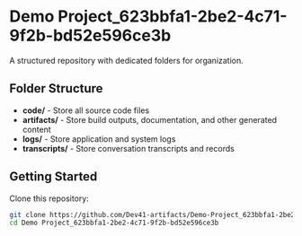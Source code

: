 # Demo Project_623bbfa1-2be2-4c71-9f2b-bd52e596ce3b
A structured repository with dedicated folders for organization.

## Folder Structure

- **code/** - Store all source code files
- **artifacts/** - Store build outputs, documentation, and other generated content
- **logs/** - Store application and system logs
- **transcripts/** - Store conversation transcripts and records

## Getting Started

Clone this repository:
```bash
git clone https://github.com/Dev41-artifacts/Demo-Project_623bbfa1-2be2-4c71-9f2b-bd52e596ce3b
cd Demo Project_623bbfa1-2be2-4c71-9f2b-bd52e596ce3b
```

